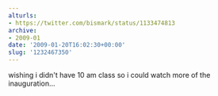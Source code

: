 ```yaml
---
alturls:
- https://twitter.com/bismark/status/1133474813
archive:
- 2009-01
date: '2009-01-20T16:02:30+00:00'
slug: '1232467350'
---
```


wishing i didn't have 10 am class so i could watch more of the inauguration...

